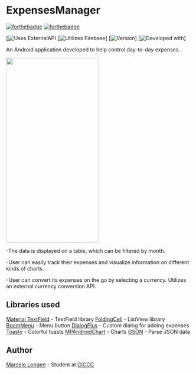 # ExpensesManager

[![forthebadge](https://forthebadge.com/images/badges/made-with-java.svg)](http://forthebadge.com)
[![forthebadge](http://forthebadge.com/images/badges/built-with-love.svg)](http://forthebadge.com)

[![Uses ExternalAPI](https://img.shields.io/badge/uses-ExternalAPI-blue.svg)
[![Utilizes Firebase](https://img.shields.io/badge/utilizes-Firebase-yellow.svg)]
[![Version](https://img.shields.io/badge/version-beta%200.12-green.svg)]
[![Developed with](https://img.shields.io/badge/developed%20with-API27-red.svg)]

An Android application developed to help control day-to-day expenses.

 <img src="http://marcelo.co.technology/img/expensemanager.gif?raw=true" width="250px" height="500px">

 -The data is displayed on a table, which can be filtered by month. 
 
 -User can easily track their expenses and visualize information on different kinds of charts.
 
 -User can convert its expenses on the go by selecting a currency. Utilizes an external currency conversion API.

 ## Libraries used
 [Material TextField](https://github.com/florent37/MaterialTextField) - TextField library
 [FoldingCell](https://github.com/Ramotion/folding-cell) - ListView library
 [BoomMenu](https://github.com/Nightonke/BoomMenu) - Menu button
 [DialogPlus](https://github.com/orhanobut/dialogplus) - Custom dialog for adding expenses
 [Toasty](https://github.com/GrenderG/Toasty) - Colorful toasts
  [MPAndroidChart](https://github.com/PhilJay/MPAndroidCharty) - Charts
  [GSON](https://github.com/google/gson) - Parse JSON data

## Author

[Marcelo Longen](http://www.marcelolongen.com) - Student at [CICCC](http://www.ciccc.ca)
